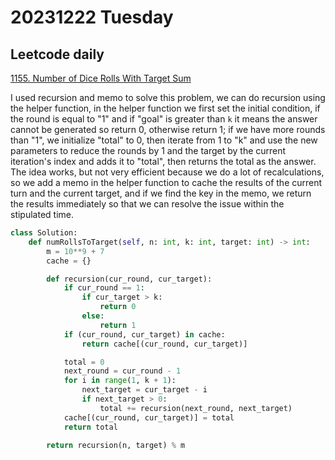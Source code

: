 # 20231222 Tuesday

## Leetcode daily

[1155. Number of Dice Rolls With Target Sum](https://leetcode.com/problems/number-of-dice-rolls-with-target-sum/description/?envType=daily-question&envId=2023-12-26)

I used recursion and memo to solve this problem, we can do recursion using the helper function, in the helper function we first set the initial condition, if the round is equal to "1" and if "goal" is greater than `k` it means the answer cannot be generated so return 0, otherwise return 1; if we have more rounds than "1", we initialize "total" to 0, then iterate from 1 to "k" and use the new parameters to reduce the rounds by 1 and the target by the current iteration's index and adds it to "total", then returns the total as the answer.
The idea works, but not very efficient because we do a lot of recalculations, so we add a memo in the helper function to cache the results of the current turn and the current target, and if we find the key in the memo, we return the results immediately so that we can resolve the issue within the stipulated time.

```py
class Solution:
    def numRollsToTarget(self, n: int, k: int, target: int) -> int:
        m = 10**9 + 7
        cache = {}

        def recursion(cur_round, cur_target):
            if cur_round == 1:
                if cur_target > k:
                    return 0
                else:
                    return 1
            if (cur_round, cur_target) in cache:
                return cache[(cur_round, cur_target)]

            total = 0
            next_round = cur_round - 1
            for i in range(1, k + 1):
                next_target = cur_target - i
                if next_target > 0:
                    total += recursion(next_round, next_target)
            cache[(cur_round, cur_target)] = total
            return total

        return recursion(n, target) % m
```
